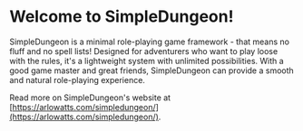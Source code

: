 # Welcome to SimpleDungeon!

SimpleDungeon is a minimal role-playing game framework - that means no fluff and no spell lists! Designed for adventurers who want to play loose with the rules, it's a lightweight system with unlimited possibilities. With a good game master and great friends, SimpleDungeon can provide a smooth and natural role-playing experience.

Read more on SimpleDungeon's website at [https://arlowatts.com/simpledungeon/](https://arlowatts.com/simpledungeon/).
